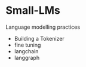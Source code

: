 # Small-LMs
Language modelling practices

- Building a Tokenizer
- fine tuning
- langchain
- langgraph
  

